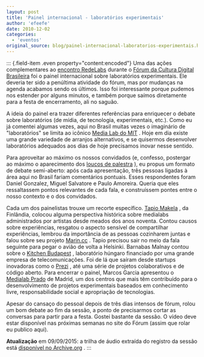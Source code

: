 ```yaml
---
layout: post
title: 'Painel internacional - laboratórios experimentais'
author: 'efeefe'
date: 2010-12-02
categories:
  - 'eventos'
original_source: blog/painel-internacional-laboratorios-experimentais.html
---
```


::: {.field-item .even property="content:encoded"}
Uma das ações complementares ao [encontro RedeLabs](http://culturadigital.br/redelabs/2010/11/encontro-redelabs-como-foi/) durante o [Fórum da Cultura Digital Brasileira](http://culturadigital.br/forum2010) foi o painel internacional sobre laboratórios experimentais. Ele deveria ter sido a penúltima atividade do fórum, mas por mudanças na agenda acabamos sendo os últimos. Isso foi interessante porque pudemos nos estender por alguns minutos, e também porque saímos diretamente para a festa de encerramento, ali no saguão.

A ideia do painel era trazer diferentes referências para enriquecer o debate sobre laboratórios (de mídia, de tecnologia, experimentais, etc.). Como eu já comentei algumas vezes, aqui no Brasil muitas vezes o imaginário de \"laboratórios\" se limita ao icônico [Media Lab do MIT](http://media.mit.edu/) . Hoje em dia existe uma grande variedade de arranjos alternativos, e se quisermos desenvolver laboratórios adequados aos dias de hoje precisamos inovar nesse sentido.

Para aproveitar ao máximo os nossos convidados (e, confesso, postergar ao máximo o aparecimento dos [loucos de palestra](http://revistapiaui.estadao.com.br/edicao_49/artigo_1427/O_louco_de_palestra.aspx) ), eu propus um formato de debate semi-aberto: após cada apresentação, três pessoas ligadas à área aqui no Brasil fariam comentários pontuais. Esses respondentes foram Daniel Gonzalez, Miguel Salvatore e Paulo Amoreira. Queria que eles ressaltassem pontos relevantes de cada fala, e construíssem pontes entre o nosso contexto e o dos convidados.

Cada um dos painelistas trouxe um recorte específico. [Tapio Makela](http://tapio.translocal.net/) , da Finlândia, colocou alguma perspectiva histórica sobre medialabs administrados por artistas desde meados dos anos noventa. Contou causos sobre experiências, resgatou o aspecto sensível de compartilhar experiências, lembrou da importância de as pessoas cozinharem juntas e falou sobre seu projeto [Marin.cc](http://marin.cc/) . Tapio precisou sair no meio da fala seguinte para pegar o avião de volta a Helsinki. Barnabas Malnay contou sobre o [Kitchen Budapest](http://www.kitchenbudapest.hu/en) , laboratório húngaro financiado por uma grande empresa de telecomunicações. Foi de lá que saíram desde startups inovadoras como o [Prezi](http://prezi.com/) , até uma série de projetos colaborativos e de código aberto. Para encerrar o painel, Marcos Garcia apresentou o [Medialab Prado](http://medialab-prado.es/) de Madrid, um dos centros que mais têm contribuído para o desenvolvimento de projetos experimentais baseados em conhecimento livre, responsabilidade social e apropriação de tecnologias.

Apesar do cansaço do pessoal depois de três dias intensos de fórum, rolou um bom debate ao fim da sessão, a ponto de precisarmos cortar as conversas para partir para a festa. Gostei bastante da sessão. O vídeo deve estar disponível nas próximas semanas no site do Fórum (assim que rolar eu publico aqui).

**Atualização** em 09/09/2015: a trilha de áudio extraída do registro da sessão está [disponível no Archive.org](https://archive.org/details/cdbr-labs-experimentais) .
:::
